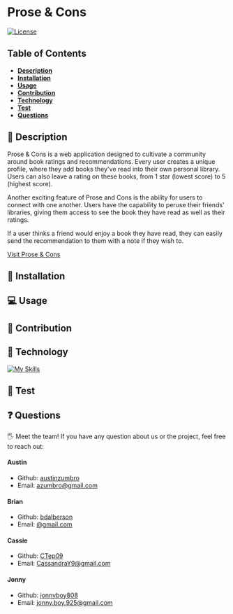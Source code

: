# Prose & Cons

[![License](https://img.shields.io/badge/license-MIT-ff69b4)](https://opensource.org/license/MIT)

## Table of Contents

- [**Description**](#📑-description)
- [**Installation**](#💾-installation)
- [**Usage**](#💻-usage)
- [**Contribution**](#🤝-contribution)
- [**Technology**](#🚀-technology)
- [**Test**](#🧪-test)
- [**Questions**](#❓-questions)

## 📑 Description

Prose & Cons is a web application designed to cultivate a community around book ratings and recommendations. Every user creates a unique profile, where they add books they've read into their own personal library. Users can also leave a rating on these books, from 1 star (lowest score) to 5 (highest score).

Another exciting feature of Prose and Cons is the ability for users to connect with one another. Users have the capability to peruse their friends' libraries, giving them access to see the book they have read as well as their ratings.

If a user thinks a friend would enjoy a book they have read, they can easily send the recommendation to them with a note if they wish to.

[Visit Prose & Cons](https://prose-n-cons.herokuapp.com/)

## 💾 Installation

## 💻 Usage

## 🤝 Contribution

## 🚀 Technology

[![My Skills](https://skillicons.dev/icons?i=apollo,babel,express,graphql,github,heroku,js,react,mongodb,nodejs,vscode&perline=3)](https://skillicons.dev)

## 🧪 Test

## ❓ Questions

🖐 Meet the team! If you have any question about us or the project, feel free to reach out:

#### Austin

- Github: [austinzumbro](https://github.com/austinzumbro)
- Email: [azumbro@gmail.com](mailto:azumbro@gmail.com)

#### Brian

- Github: [bdalberson](https://github.com/bdalberson)
- Email: [@gmail.com](mailto:)

#### Cassie

- Github: [CTep09](https://github.com/CTep09)
- Email: [CassandraY9@gmail.com](mailto:cassandray9@gmail.com)

#### Jonny

- Github: [jonnyboy808](https://github.com/jonnyboy808)
- Email: [jonny.boy.925@gmail.com](mailto:jonny.boy.925@gmail.com)
